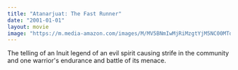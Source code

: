 ```yaml
---
title: "Atanarjuat: The Fast Runner"
date: "2001-01-01"
layout: movie
image: "https://m.media-amazon.com/images/M/MV5BNmIwMjRiMzgtYjM5NC00MTdlLWI2ZWMtNDQxOTAzZTJmNzMxXkEyXkFqcGdeQXVyNTM0NTU5Mg@@._V1_SX300.jpg"
---
```


The telling of an Inuit legend of an evil spirit causing strife in the community and one warrior's endurance and battle of its menace.
